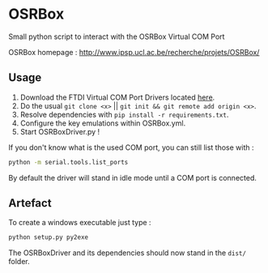 # OSRBox
Small python script to interact with the OSRBox Virtual COM Port

OSRBox homepage : http://www.ipsp.ucl.ac.be/recherche/projets/OSRBox/

## Usage
1. Download the FTDI Virtual COM Port Drivers located [here](http://www.ftdichip.com/Drivers/VCP.htm).
2. Do the usual `git clone <x>` || `git init && git remote add origin <x>`.
3. Resolve dependencies with `pip install -r requirements.txt`.
4. Configure the key emulations within OSRBox.yml.
5. Start OSRBoxDriver.py !

If you don't know what is the used COM port, you can still list those with :
```cmd
python -m serial.tools.list_ports
```
By default the driver will stand in idle mode until a COM port is connected.

## Artefact
To create a windows executable just type :
```cmd
python setup.py py2exe
```
The OSRBoxDriver and its dependencies should now stand in the `dist/` folder.
